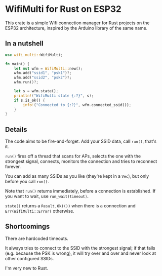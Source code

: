 # WifiMulti for Rust on ESP32

This crate is a simple Wifi connection manager for Rust projects on
the ESP32 architecture, inspired by the Arduino library of the same
name.

## In a nutshell

```rust
use wifi_multi::WifiMulti;

fn main() {
    let mut wfm = WifiMulti::new();
    wfm.add("ssid1", "psk1")?;
    wfm.add("ssid2", "psk2")?;
    wfm.run()?;

    let s = wfm.state();
    println!("WifiMulti state {:?}", s);
    if s.is_ok() {
        info!("Connected to {:?}", wfm.connected_ssid());
    }
}
```

## Details

The code aims to be fire-and-forget. Add your SSID data, call `run()`,
that's it.

`run()` fires off a thread that scans for APs, selects the one with the
strongest signal, connects, monitors the connection and tries to
reconnect forever.

You can add as many SSIDs as you like (they're kept in a `Vec`), but
only before you call `run()`.

Note that `run()` returns immediately, before a connection is
established. If you want to wait, use `run_wait(timeout)`.

`state()` returns a `Result`, `Ok(())` when there is a connection and
`Err(WifiMulti::Error)` otherwise.

## Shortcomings

There are hardcoded timeouts.

It always tries to connect to the SSID with the strongest signal; if
that fails (e.g. because the PSK is wrong), it will try over and over
and never look at other configured SSIDs.

I'm very new to Rust.
